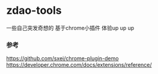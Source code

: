 # zdao-tools
一些自己突发奇想的 基于chrome小插件 体验up up up

### 参考

https://github.com/sxei/chrome-plugin-demo
https://developer.chrome.com/docs/extensions/reference/